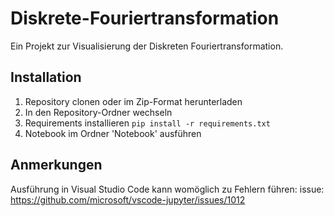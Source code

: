 # Diskrete-Fouriertransformation

Ein Projekt zur Visualisierung der Diskreten Fouriertransformation.


 ## Installation
 
 1. Repository clonen oder im Zip-Format herunterladen
 2. In den Repository-Ordner wechseln
 3. Requirements installieren `pip install -r requirements.txt`
 4. Notebook im Ordner 'Notebook' ausführen
 
  ## Anmerkungen
  
  Ausführung in Visual Studio Code kann womöglich zu Fehlern führen:
  issue: https://github.com/microsoft/vscode-jupyter/issues/1012
 
